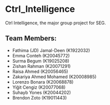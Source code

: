 # Ctrl_Intelligence
Ctrl Intelligence, the major group project for SEG.

## Team Members:
- Fathima (JD) Jamal-Deen (K1922032)
- Emma Conteh (K20045772)
- Surma Begum (K19025208)
- Zishan Rahman (K20071291)
- Raisa Ahmed (K20056465)
- Zakariya Ahmed Mohamed (K20008985)
- Lorenzo Bonara (K20068878)
- Yiğit Cengiz (K20077068)
- Suhayb Yones (K20044202)
- Brendon Zoto (K19011443)

